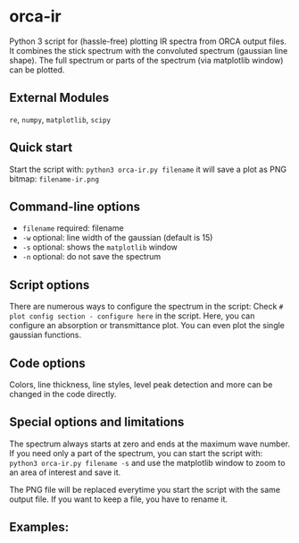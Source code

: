 # orca-ir
Python 3 script for (hassle-free) plotting IR spectra from ORCA output files. 
It combines the stick spectrum with the convoluted spectrum (gaussian line shape). 
The full spectrum or parts of the spectrum (via matplotlib window) can be plotted.

## External Modules
 `re`, `numpy`, `matplotlib`, `scipy`  

## Quick start
 Start the script with:
`python3 orca-ir.py filename`
it will save a plot as PNG bitmap:
`filename-ir.png`


## Command-line options
- `filename` required: filename
- `-w` optional: line width of the gaussian (default is 15)
- `-s` optional: shows the `matplotlib` window
- `-n` optional: do not save the spectrum

## Script options
There are numerous ways to configure the spectrum in the script:
Check `# plot config section - configure here` in the script. 
Here, you can configure an absorption or transmittance plot. 
You can even plot the single gaussian functions.

## Code options
Colors, line thickness, line styles, level peak detection and 
more can be changed in the code directly.

## Special options and limitations
The spectrum always starts at zero and ends at the maximum wave number. 
If you need only a part of the spectrum, you can start the script with:
`python3 orca-ir.py filename -s`
and use the matplotlib window to zoom to an area of interest and save it.

The PNG file will be replaced everytime you start the script with the same output file. 
If you want to keep a file, you have to rename it. 

## Examples:
